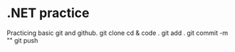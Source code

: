 # .NET practice
Practicing basic git and github.
git clone
cd & code .
git add .
git commit -m ""
git push